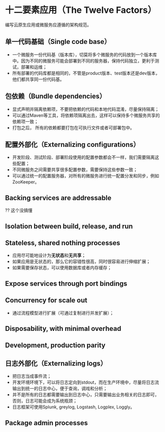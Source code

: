 # 十二要素应用（The Twelve Factors）

编写云原生应用或微服务应遵循的架构规范。

## 单一代码基础（Single code base）

* 一个微服务一份代码基（版本库），切莫将多个微服务的代码放到一个版本库中。因为不同的微服务可能会部署到不同的服务器，保持代码独立，更利于测试，部署和运维；
* 所有部署的代码库都是相同的，不管是product版本、test版本还是dev版本，他们都共享同一份代码基。

## 包依赖（Bundle dependencies）

* 显式声明并隔离依赖项，不要把依赖的代码和本地代码混淆，尽量保持隔离；
* 可以通过Maven等工具，将依赖项隔离出去，这样可以保持多个微服务共享的依赖项一致；
* 打包之后， 所有的依赖都要打包在可执行文件或者可部署包中。

## 配置外部化（Externalizing configurations）

* 开发阶段、测试阶段、部署阶段使用的配置参数都会不一样，我们需要隔离这些配置；
* 不同微服务之间需要共享很多配置参数，需要保持这些参数一致；
* 可以通过统一的配置服务器，对所有的微服务进行统一配置分发和同步，例如ZooKeeper。

## Backing services are addressable

?? 这个没搞懂

## Isolation between build, release, and run



## Stateless, shared nothing processes

* 应用尽可能地设计为**无状态**和**无共享**；
* 如果应用是无状态的，那么它的容错性很高，同时很容易进行伸缩扩展；
* 如果需要保存状态，可以使用数据库或者内存缓存；

## Expose services through port bindings



## Concurrency for scale out

* 通过流程模型进行扩展（可通过复制进行并发扩展）；

## Disposability, with minimal overhead

## Development, production parity

## 日志外部化（Externalizing logs）

* 把日志当成事件流；
* 开发环境环境下，可以将日志定向到stdout，而在生产环境中，尽量将日志流输出到统一的日志中心，便于查询，调戏和分析；
* 并不是所有的日志都需要输出到日志中心，只需要输出业务相关的日志即可，否则，日志可能会成为系统瓶颈；
* 日志框架可使用Splunk, greylog, Logstash, Logplex, Loggly。

## Package admin processes



